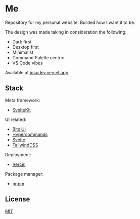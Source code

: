 # Me

Repository for my personal website. Builded how I want it to be.

The design was made taking in consideration the following:

- Dark first
- Desktop first
- Minimalist
- Command Palette centric
- VS Code vibes

Available at [josudev.vercel.app](https://josudev.vercel.app)


## Stack

Meta framework:

- [SvelteKit][svelte-kit]

UI related:

- [Bits UI][bits-ui]
- [Hypercommands][svelte-hypercommands]
- [Svelte][svelte]
- [TailwindCSS][tailwindcss]

Deployment:

- [Vercel][vercel]

Package manager:

- [pnpm][pnpm]


## License

[MIT](./LICENSE)


[bits-ui]: https://github.com/huntabyte/bits-ui
[pnpm]: https://pnpm.io
[svelte]: https://svelte.dev/
[svelte-hypercommands]: https://github.com/J-Josu/svelte-hypercommands
[svelte-kit]: https://kit.svelte.dev/
[tailwindcss]: https://tailwindcss.com
[vercel]: https://vercel.com
